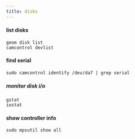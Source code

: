 ```yaml
---
title: disks
---
```


#### list disks
    geom disk list
    camcontrol devlist

#### find serial
    sudo camcontrol identify /dev/da7 | grep serial


##### monitor disk i/o
    gstat
    iostat

#### show controller info
    sudo mpsutil show all
